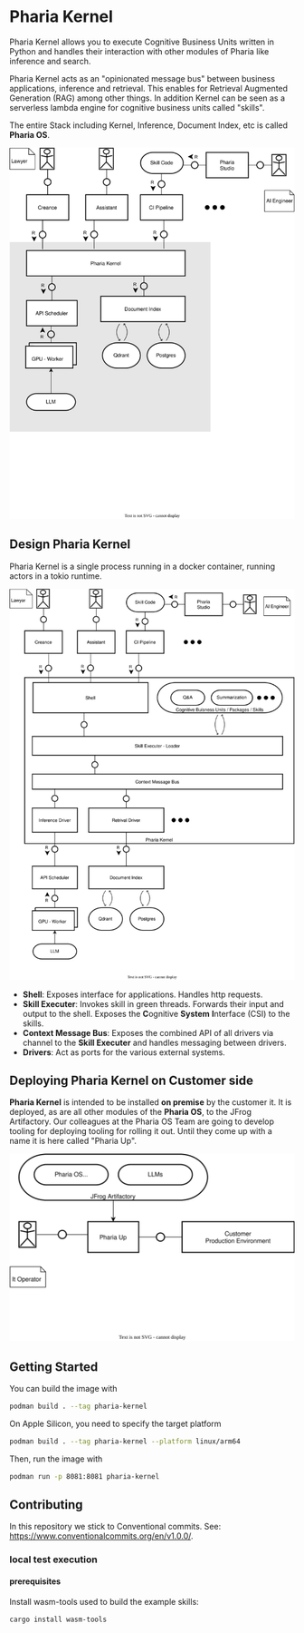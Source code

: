 # Pharia Kernel

Pharia Kernel allows you to execute Cognitive Business Units written in Python and handles their interaction with other modules of Pharia like inference and search.

Pharia Kernel acts as an "opinionated message bus" between business applications, inference and retrieval. This enables for Retrieval Augmented Generation (RAG) among other things. In addition Kernel can be seen as a serverless lambda engine for cognitive business units called "skills".

The entire Stack including Kernel, Inference, Document Index, etc is called **Pharia OS**.

![Block Diagram Pharia OS](./tam/pharia-os-running.drawio.svg)

## Design Pharia Kernel

Pharia Kernel is a single process running in a docker container, running actors in a tokio runtime.

![Block Diagram Kernel Overview](./tam/kernel-block.drawio.svg)

* **Shell**: Exposes interface for applications. Handles http requests.
* **Skill Executer**: Invokes skill in green threads. Forwards their input and output to the shell. Exposes the **C**ognitive **System** **I**nterface (CSI) to the skills.
* **Context Message Bus**: Exposes the combined API of all drivers via channel to the **Skill Executer** and handles messaging between drivers.
* **Drivers**: Act as ports for the various external systems.

## Deploying Pharia Kernel on Customer side

**Pharia Kernel** is intended to be installed **on premise** by the customer it. It is deployed, as are all other modules of the **Pharia OS**, to the JFrog Artifactory. Our colleagues at the Pharia OS Team are going to develop tooling for deploying tooling for rolling it out. Until they come up with a name it is here called "Pharia Up".

![Block Diagram Pharia OS deploy](./tam/pharia-os-deployment.drawio.svg)

## Getting Started

You can build the image with

```bash
podman build . --tag pharia-kernel
```

On Apple Silicon, you need to specify the target platform

```bash
podman build . --tag pharia-kernel --platform linux/arm64
```

Then, run the image with

```bash
podman run -p 8081:8081 pharia-kernel
```

## Contributing

In this repository we stick to Conventional commits. See: <https://www.conventionalcommits.org/en/v1.0.0/>. 


### local test execution

#### prerequisites

Install wasm-tools used to build the example skills:

```bash
cargo install wasm-tools
```

